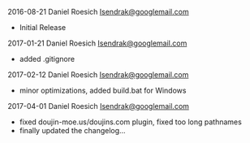 2016-08-21 Daniel Roesich <Isendrak@googlemail.com>
* Initial Release

2017-01-21 Daniel Roesich <Isendrak@googlemail.com>
* added .gitignore

2017-02-12 Daniel Roesich <Isendrak@googlemail.com>
* minor optimizations, added build.bat for Windows

2017-04-01 Daniel Roesich <Isendrak@googlemail.com>
* fixed doujin-moe.us/doujins.com plugin, fixed too long pathnames
* finally updated the changelog...
